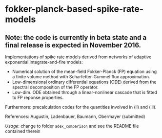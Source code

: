 # fokker-planck-based-spike-rate-models

## Note: the code is currently in beta state and a final release is expected in November 2016.

Implementations of spike rate models derived from networks of adaptive exponential integrate-and-fire models:

* Numerical solution of the mean-field Fokker-Planck (FP) equation using a finite volume method with Scharfetter-Gummel flux approximation.
* Low-dimensional ordinary differential equations (ODE) derived from the spectral decomposition of the FP operator. 
* Low-dim. ODE obtained through a linear-nonlinear cascade that is fitted to FP reponse properties.

Furthermore: precalculation codes for the quantities involved in (ii) and (iii).

References: Augustin, Ladenbauer, Baumann, Obermayer (submitted)

*Usage*: change to folder `adex_comparison` and see the README file contained therein
